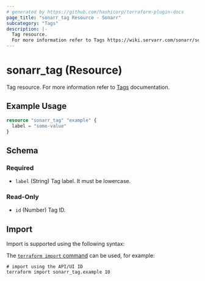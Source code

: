 ```yaml
---
# generated by https://github.com/hashicorp/terraform-plugin-docs
page_title: "sonarr_tag Resource - Sonarr"
subcategory: "Tags"
description: |-
  Tag resource.
  For more information refer to Tags https://wiki.servarr.com/sonarr/settings#tags documentation.
---
```


# sonarr_tag (Resource)

<!-- subcategory:Tags -->
Tag resource.
For more information refer to [Tags](https://wiki.servarr.com/sonarr/settings#tags) documentation.

## Example Usage

```terraform
resource "sonarr_tag" "example" {
  label = "some-value"
}
```

<!-- schema generated by tfplugindocs -->
## Schema

### Required

- `label` (String) Tag label. It must be lowercase.

### Read-Only

- `id` (Number) Tag ID.

## Import

Import is supported using the following syntax:

The [`terraform import` command](https://developer.hashicorp.com/terraform/cli/commands/import) can be used, for example:

```shell
# import using the API/UI ID
terraform import sonarr_tag.example 10
```
